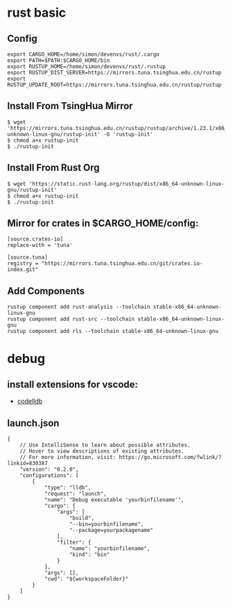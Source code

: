 # rust basic

## Config
```
export CARGO_HOME=/home/simon/devenvs/rust/.cargo
export PATH=$PATH:$CARGO_HOME/bin
export RUSTUP_HOME=/home/simon/devenvs/rust/.rustup
export RUSTUP_DIST_SERVER=https://mirrors.tuna.tsinghua.edu.cn/rustup
export RUSTUP_UPDATE_ROOT=https://mirrors.tuna.tsinghua.edu.cn/rustup/rustup
```

## Install From TsingHua Mirror
```
$ wget 'https://mirrors.tuna.tsinghua.edu.cn/rustup/rustup/archive/1.23.1/x86_64-unknown-linux-gnu/rustup-init' -O 'rustup-init'
$ chmod a+x rustup-init
$ ./rustup-init
```

## Install From Rust Org 
```
$ wget 'https://static.rust-lang.org/rustup/dist/x86_64-unknown-linux-gnu/rustup-init'
$ chmod a+x rustup-init
$ ./rustup-init
```

## Mirror for crates in $CARGO_HOME/config:
```
[source.crates-io]
replace-with = 'tuna'

[source.tuna]
registry = "https://mirrors.tuna.tsinghua.edu.cn/git/crates.io-index.git"
``` 

## Add Components
```
rustup component add rust-analysis --toolchain stable-x86_64-unknown-linux-gnu
rustup component add rust-src --toolchain stable-x86_64-unknown-linux-gnu
rustup component add rls --toolchain stable-x86_64-unknown-linux-gnu
```

# debug
## install extensions for vscode:
+ [codelldb](https://marketplace.visualstudio.com/items?itemName=vadimcn.vscode-lldb)

## launch.json
```
{
    // Use IntelliSense to learn about possible attributes.
    // Hover to view descriptions of existing attributes.
    // For more information, visit: https://go.microsoft.com/fwlink/?linkid=830387
    "version": "0.2.0",
    "configurations": [
        {
            "type": "lldb",
            "request": "launch",
            "name": "Debug executable 'yourbinfilename'",
            "cargo": {
                "args": [
                    "build",
                    "--bin=yourbinfilename",
                    "--package=yourpackagename"
                ],
                "filter": {
                    "name": "yourbinfilename",
                    "kind": "bin"
                }
            },
            "args": [],
            "cwd": "${workspaceFolder}"
        }
    ]
}
```

